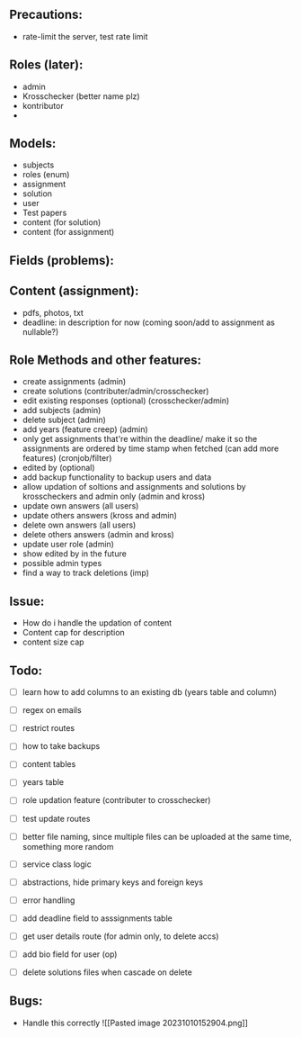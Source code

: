 ## Precautions:
- rate-limit the server, test rate limit
## Roles (later):
- admin
- Krosschecker (better name plz)
- kontributor
- 
## Models:
- subjects
- roles (enum)
- assignment
- solution
- user
- Test papers
- content (for solution)
- content (for assignment)


## Fields (problems):
## Content (assignment):
- pdfs, photos, txt 
- deadline: in description for now (coming soon/add to assignment as nullable?)



## Role Methods and other features:
- create assignments (admin)
- create solutions (contributer/admin/crosschecker)
- edit existing responses (optional) (crosschecker/admin)
- add subjects (admin)
- delete subject (admin)
- add years (feature creep) (admin)
- only get assignments that're within the deadline/ make it so the assignments are ordered by time stamp when fetched (can add more features) (cronjob/filter)
- edited by (optional)
- add backup functionality to backup users and data
- allow updation of soltions and assignments and solutions by krosscheckers and admin only (admin and kross)
- update own answers (all users)
- update others answers (kross and admin)
- delete own answers (all users)
- delete others answers (admin and kross)
- update user role (admin)
- show edited by in the future
-  possible admin types
-  find a way to track deletions (imp)


## Issue:
- How do i handle the updation of content
- Content cap for description
- content size cap

## Todo: 
- [ ] learn how to add columns to an existing db  (years table and column)
- [ ] regex on emails
- [ ] restrict routes
- [ ] how to take backups
- [ ] content tables
- [ ] years table
- [ ] role updation feature (contributer to crosschecker)
- [ ] test update routes
- [ ] better file naming, since multiple files can be uploaded at the same time, something more random
- [ ] service class logic
- [ ] abstractions, hide primary keys and foreign keys
- [ ] error handling
- [ ] add deadline field to asssignments table
- [ ] get user details route (for admin only, to delete accs)
- [ ] add bio field for user (op)
- [ ] delete solutions files when cascade on delete


## Bugs:
- Handle this correctly
![[Pasted image 20231010152904.png]]